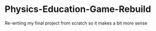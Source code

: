 # Physics-Education-Game-Rebuild
Re-wrtiing my final project from scratch so it makes a bit more sense
